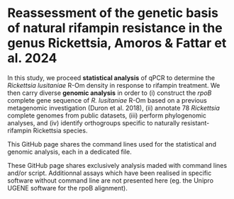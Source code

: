 # Reassessment of the genetic basis of natural rifampin resistance in the genus Rickettsia, Amoros & Fattar et al. 2024

In this study, we proceed **statistical analysis** of qPCR to determine the *Rickettsia lusitaniae* R-Om density in response to rifampin treatment. We then carry diverse **genomic analysis** in order to (i) construct the *rpoB* complete gene sequence of *R. lusitaniae* R-Om based on a previous metagenomic investigation (Duron et al. 2018), (ii) annotate 78 *Rickettsia* complete genomes from public datasets, (iii) perform phylogenomic analyses, and (iv) identify orthogroups specific to naturally resistant-rifampin Rickettsia species.

This GitHub page shares the command lines used for the statistical and genomic analysis, each in a dedicated file. 

These GitHub page shares exclusively analysis maded with command lines and/or script. Additionnal assays which have been realised in specific software without command line are not presented here (eg. the Unipro UGENE software for the rpoB alignment).
